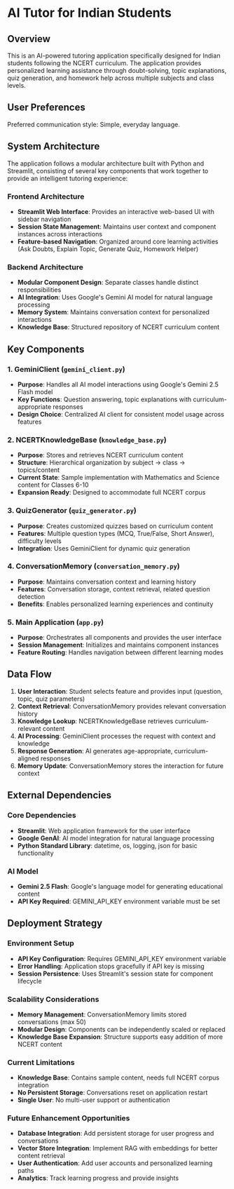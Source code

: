# AI Tutor for Indian Students

## Overview

This is an AI-powered tutoring application specifically designed for Indian students following the NCERT curriculum. The application provides personalized learning assistance through doubt-solving, topic explanations, quiz generation, and homework help across multiple subjects and class levels.

## User Preferences

Preferred communication style: Simple, everyday language.

## System Architecture

The application follows a modular architecture built with Python and Streamlit, consisting of several key components that work together to provide an intelligent tutoring experience:

### Frontend Architecture
- **Streamlit Web Interface**: Provides an interactive web-based UI with sidebar navigation
- **Session State Management**: Maintains user context and component instances across interactions
- **Feature-based Navigation**: Organized around core learning activities (Ask Doubts, Explain Topic, Generate Quiz, Homework Helper)

### Backend Architecture
- **Modular Component Design**: Separate classes handle distinct responsibilities
- **AI Integration**: Uses Google's Gemini AI model for natural language processing
- **Memory System**: Maintains conversation context for personalized interactions
- **Knowledge Base**: Structured repository of NCERT curriculum content

## Key Components

### 1. GeminiClient (`gemini_client.py`)
- **Purpose**: Handles all AI model interactions using Google's Gemini 2.5 Flash model
- **Key Functions**: Question answering, topic explanations with curriculum-appropriate responses
- **Design Choice**: Centralized AI client for consistent model usage across features

### 2. NCERTKnowledgeBase (`knowledge_base.py`)
- **Purpose**: Stores and retrieves NCERT curriculum content
- **Structure**: Hierarchical organization by subject → class → topics/content
- **Current State**: Sample implementation with Mathematics and Science content for Classes 6-10
- **Expansion Ready**: Designed to accommodate full NCERT corpus

### 3. QuizGenerator (`quiz_generator.py`)
- **Purpose**: Creates customized quizzes based on curriculum content
- **Features**: Multiple question types (MCQ, True/False, Short Answer), difficulty levels
- **Integration**: Uses GeminiClient for dynamic quiz generation

### 4. ConversationMemory (`conversation_memory.py`)
- **Purpose**: Maintains conversation context and learning history
- **Features**: Conversation storage, context retrieval, related question detection
- **Benefits**: Enables personalized learning experiences and continuity

### 5. Main Application (`app.py`)
- **Purpose**: Orchestrates all components and provides the user interface
- **Session Management**: Initializes and maintains component instances
- **Feature Routing**: Handles navigation between different learning modes

## Data Flow

1. **User Interaction**: Student selects feature and provides input (question, topic, quiz parameters)
2. **Context Retrieval**: ConversationMemory provides relevant conversation history
3. **Knowledge Lookup**: NCERTKnowledgeBase retrieves curriculum-relevant content
4. **AI Processing**: GeminiClient processes the request with context and knowledge
5. **Response Generation**: AI generates age-appropriate, curriculum-aligned responses
6. **Memory Update**: ConversationMemory stores the interaction for future context

## External Dependencies

### Core Dependencies
- **Streamlit**: Web application framework for the user interface
- **Google GenAI**: AI model integration for natural language processing
- **Python Standard Library**: datetime, os, logging, json for basic functionality

### AI Model
- **Gemini 2.5 Flash**: Google's language model for generating educational content
- **API Key Required**: GEMINI_API_KEY environment variable must be set

## Deployment Strategy

### Environment Setup
- **API Key Configuration**: Requires GEMINI_API_KEY environment variable
- **Error Handling**: Application stops gracefully if API key is missing
- **Session Persistence**: Uses Streamlit's session state for component lifecycle

### Scalability Considerations
- **Memory Management**: ConversationMemory limits stored conversations (max 50)
- **Modular Design**: Components can be independently scaled or replaced
- **Knowledge Base Expansion**: Structure supports easy addition of more NCERT content

### Current Limitations
- **Knowledge Base**: Contains sample content, needs full NCERT corpus integration
- **No Persistent Storage**: Conversations reset on application restart
- **Single User**: No multi-user support or authentication

### Future Enhancement Opportunities
- **Database Integration**: Add persistent storage for user progress and conversations
- **Vector Store Integration**: Implement RAG with embeddings for better content retrieval
- **User Authentication**: Add user accounts and personalized learning paths
- **Analytics**: Track learning progress and provide insights